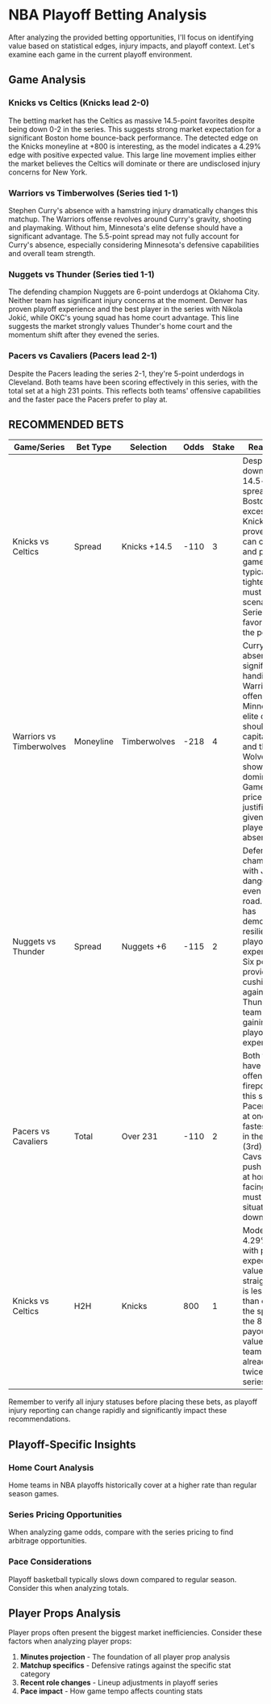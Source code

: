 # NBA Playoff Betting Analysis

After analyzing the provided betting opportunities, I'll focus on identifying value based on statistical edges, injury impacts, and playoff context. Let's examine each game in the current playoff environment.

## Game Analysis

### Knicks vs Celtics (Knicks lead 2-0)
The betting market has the Celtics as massive 14.5-point favorites despite being down 0-2 in the series. This suggests strong market expectation for a significant Boston home bounce-back performance. The detected edge on the Knicks moneyline at +800 is interesting, as the model indicates a 4.29% edge with positive expected value. This large line movement implies either the market believes the Celtics will dominate or there are undisclosed injury concerns for New York.

### Warriors vs Timberwolves (Series tied 1-1)
Stephen Curry's absence with a hamstring injury dramatically changes this matchup. The Warriors offense revolves around Curry's gravity, shooting and playmaking. Without him, Minnesota's elite defense should have a significant advantage. The 5.5-point spread may not fully account for Curry's absence, especially considering Minnesota's defensive capabilities and overall team strength.

### Nuggets vs Thunder (Series tied 1-1)
The defending champion Nuggets are 6-point underdogs at Oklahoma City. Neither team has significant injury concerns at the moment. Denver has proven playoff experience and the best player in the series with Nikola Jokić, while OKC's young squad has home court advantage. This line suggests the market strongly values Thunder's home court and the momentum shift after they evened the series.

### Pacers vs Cavaliers (Pacers lead 2-1)
Despite the Pacers leading the series 2-1, they're 5-point underdogs in Cleveland. Both teams have been scoring effectively in this series, with the total set at a high 231 points. This reflects both teams' offensive capabilities and the faster pace the Pacers prefer to play at.

## RECOMMENDED BETS

| Game/Series | Bet Type | Selection | Odds | Stake | Reasoning |
|-------------|----------|-----------|------|-------|-----------|
| Knicks vs Celtics | Spread | Knicks +14.5 | -110 | 3 | Despite being down 0-2, a 14.5-point spread for Boston is excessive. Knicks have proven they can compete, and playoff games typically tighten in must-win scenarios. Series trends favor taking the points. |
| Warriors vs Timberwolves | Moneyline | Timberwolves | -218 | 4 | Curry's absence significantly handicaps Warriors' offense. Minnesota's elite defense should capitalize, and the Wolves showed dominance in Game 1. This price is justified given the star player absence. |
| Nuggets vs Thunder | Spread | Nuggets +6 | -115 | 2 | Defending champions with Jokić are dangerous even on the road. Denver has demonstrated resilience and playoff experience. Six points provides cushion against a Thunder team still gaining playoff experience. |
| Pacers vs Cavaliers | Total | Over 231 | -110 | 2 | Both teams have shown offensive firepower in this series. Pacers play at one of the fastest paces in the league (3rd), while Cavs will push tempo at home facing a must-win situation down 2-1. |
| Knicks vs Celtics | H2H | Knicks | 800 | 1 | Model shows 4.29% edge with positive expected value. While a straight upset is less likely than covering the spread, the 8-to-1 payout offers value for a team that's already won twice in this series. |

Remember to verify all injury statuses before placing these bets, as playoff injury reporting can change rapidly and significantly impact these recommendations.

## Playoff-Specific Insights

### Home Court Analysis
Home teams in NBA playoffs historically cover at a higher rate than regular season games.

### Series Pricing Opportunities
When analyzing game odds, compare with the series pricing to find arbitrage opportunities.

### Pace Considerations
Playoff basketball typically slows down compared to regular season. Consider this when analyzing totals.


## Player Props Analysis

Player props often present the biggest market inefficiencies. Consider these factors when analyzing player props:

1. **Minutes projection** - The foundation of all player prop analysis
2. **Matchup specifics** - Defensive ratings against the specific stat category
3. **Recent role changes** - Lineup adjustments in playoff series
4. **Pace impact** - How game tempo affects counting stats
